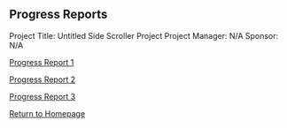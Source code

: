 ## Progress Reports
Project Title: Untitled Side Scroller Project 
Project Manager: N/A
Sponsor: N/A

[Progress Report 1](https://tkfromthe90s.github.io/https-tkfromthe90s.github.io-TKfromthe90s.github.io-progress-report-1/)

[Progress Report 2](https://tkfromthe90s.github.io/https-tkfromthe90s.github.io-TKfromthe90s.github.io-progress-report-2/)

[Progress Report 3](https://tkfromthe90s.github.io/https-tkfromthe90s.github.io-TKfromthe90s.github.io-progress-report-3/)

[Return to Homepage](https://tkfromthe90s.github.io/)
